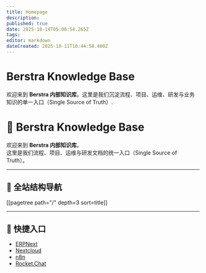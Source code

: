 ```yaml
---
title: Homepage
description: 
published: true
date: 2025-10-14T05:08:54.265Z
tags: 
editor: markdown
dateCreated: 2025-10-11T10:44:58.400Z
---
```


# Berstra Knowledge Base

欢迎来到 **Berstra 内部知识库**。这里是我们沉淀流程、项目、运维、研发与业务知识的单一入口（Single Source of Truth）.


# 📘 Berstra Knowledge Base

欢迎来到 **Berstra 内部知识库**。  
这里是我们流程、项目、运维与研发文档的统一入口（Single Source of Truth）。

---

## 📂 全站结构导航

[[pagetree path="/" depth=3 sort=title]]

---

## 🔗 快捷入口
- [ERPNext](https://erp.berstra.com)
- [Nextcloud](https://cloud.berstra.com)
- [n8n](https://n8n.berstra.com)
- [Rocket.Chat](https://chat.berstra.com)